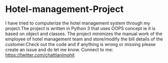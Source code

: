 # Hotel-management-Project
I have tried to computerize the hotel management system through my project.The project is written in Python 3 that uses OOPS concept ie it is based on object and classes.
The project minimizes the manual work of the employee of hotel management team and store/modify the bill details of the customer.Check out the code and if anything is wrong or missing please create an issue and do let me know.
Connect to me: https://twitter.com/chattlanimohit
